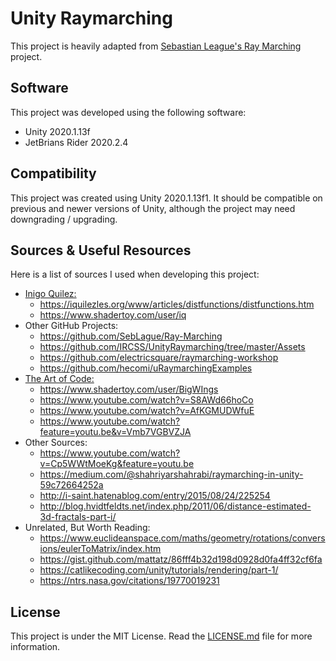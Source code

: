 # Unity Raymarching

This project is heavily adapted from [Sebastian League's Ray Marching](https://github.com/SebLague/Ray-Marching) project.

## Software

This project was developed using the following software:
- Unity 2020.1.13f
- JetBrians Rider 2020.2.4

## Compatibility

This project was created using Unity 2020.1.13f1. It should be compatible on previous and newer versions of Unity, although the project may need downgrading / upgrading.

## Sources & Useful Resources

Here is a list of sources I used when developing this project:

- [Inigo Quilez:](https://www.youtube.com/c/InigoQuilez)
  - https://iquilezles.org/www/articles/distfunctions/distfunctions.htm
  - https://www.shadertoy.com/user/iq
- Other GitHub Projects:
  - https://github.com/SebLague/Ray-Marching
  - https://github.com/IRCSS/UnityRaymarching/tree/master/Assets
  - https://github.com/electricsquare/raymarching-workshop
  - https://github.com/hecomi/uRaymarchingExamples
- [The Art of Code:](https://www.youtube.com/c/TheArtofCodeIsCool/featured)
  - https://www.shadertoy.com/user/BigWIngs
  - https://www.youtube.com/watch?v=S8AWd66hoCo
  - https://www.youtube.com/watch?v=AfKGMUDWfuE
  - https://www.youtube.com/watch?feature=youtu.be&v=Vmb7VGBVZJA
- Other Sources:
  - https://www.youtube.com/watch?v=Cp5WWtMoeKg&feature=youtu.be
  - https://medium.com/@shahriyarshahrabi/raymarching-in-unity-59c72664252a
  - http://i-saint.hatenablog.com/entry/2015/08/24/225254
  - http://blog.hvidtfeldts.net/index.php/2011/06/distance-estimated-3d-fractals-part-i/
- Unrelated, But Worth Reading:
  - https://www.euclideanspace.com/maths/geometry/rotations/conversions/eulerToMatrix/index.htm
  - https://gist.github.com/mattatz/86fff4b32d198d0928d0fa4ff32cf6fa
  - https://catlikecoding.com/unity/tutorials/rendering/part-1/
  - https://ntrs.nasa.gov/citations/19770019231

## License

This project is under the MIT License. Read the [LICENSE.md](./LICENSE.md) file for more information.
